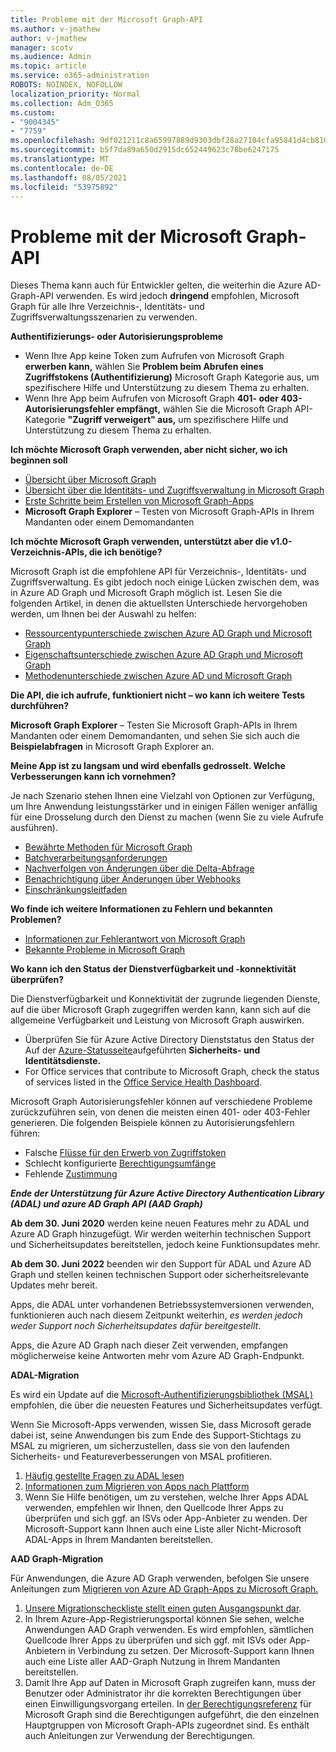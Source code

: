 ```yaml
---
title: Probleme mit der Microsoft Graph-API
ms.author: v-jmathew
author: v-jmathew
manager: scotv
ms.audience: Admin
ms.topic: article
ms.service: o365-administration
ROBOTS: NOINDEX, NOFOLLOW
localization_priority: Normal
ms.collection: Adm_O365
ms.custom:
- "9004345"
- "7759"
ms.openlocfilehash: 9df021211c8a65997889d9303dbf28a27104cfa95841d4cb810427c652ba0784
ms.sourcegitcommit: b5f7da89a650d2915dc652449623c78be6247175
ms.translationtype: MT
ms.contentlocale: de-DE
ms.lasthandoff: 08/05/2021
ms.locfileid: "53975892"
---
```

# <a name="microsoft-graph-api-issues"></a>Probleme mit der Microsoft Graph-API

Dieses Thema kann auch für Entwickler gelten, die weiterhin die Azure AD-Graph-API verwenden. Es wird jedoch **dringend** empfohlen, Microsoft Graph für alle Ihre Verzeichnis-, Identitäts- und Zugriffsverwaltungsszenarien zu verwenden.

**Authentifizierungs- oder Autorisierungsprobleme**

- Wenn Ihre App keine Token zum Aufrufen von Microsoft Graph **erwerben kann,** wählen Sie **Problem beim Abrufen eines Zugriffstokens (Authentifizierung)** Microsoft Graph Kategorie aus, um spezifischere Hilfe und Unterstützung zu diesem Thema zu erhalten.
- Wenn Ihre App beim Aufrufen von Microsoft Graph **401- oder 403-Autorisierungsfehler empfängt,** wählen Sie die Microsoft Graph API-Kategorie **"Zugriff verweigert" aus,** um spezifischere Hilfe und Unterstützung zu diesem Thema zu erhalten.

**Ich möchte Microsoft Graph verwenden, aber nicht sicher, wo ich beginnen soll**

- [Übersicht über Microsoft Graph](https://docs.microsoft.com/graph/overview)
- [Übersicht über die Identitäts- und Zugriffsverwaltung in Microsoft Graph](https://docs.microsoft.com/graph/azuread-identity-access-management-concept-overview)
- [Erste Schritte beim Erstellen von Microsoft Graph-Apps](https://docs.microsoft.com/graph/)
- **Microsoft Graph Explorer** – Testen von Microsoft Graph-APIs in Ihrem Mandanten oder einem Demomandanten

**Ich möchte Microsoft Graph verwenden, unterstützt aber die v1.0-Verzeichnis-APIs, die ich benötige?**

Microsoft Graph ist die empfohlene API für Verzeichnis-, Identitäts- und Zugriffsverwaltung. Es gibt jedoch noch einige Lücken zwischen dem, was in Azure AD Graph und Microsoft Graph möglich ist. Lesen Sie die folgenden Artikel, in denen die aktuellsten Unterschiede hervorgehoben werden, um Ihnen bei der Auswahl zu helfen:

- [Ressourcentypunterschiede zwischen Azure AD Graph und Microsoft Graph](https://docs.microsoft.com/graph/migrate-azure-ad-graph-resource-differences)
- [Eigenschaftsunterschiede zwischen Azure AD Graph und Microsoft Graph](https://docs.microsoft.com/graph/migrate-azure-ad-graph-property-differences)
- [Methodenunterschiede zwischen Azure AD und Microsoft Graph](https://docs.microsoft.com/graph/migrate-azure-ad-graph-method-differences)

**Die API, die ich aufrufe, funktioniert nicht – wo kann ich weitere Tests durchführen?**

**Microsoft Graph Explorer** – Testen Sie Microsoft Graph-APIs in Ihrem Mandanten oder einem Demomandanten, und sehen Sie sich auch die **Beispielabfragen** in Microsoft Graph Explorer an.

**Meine App ist zu langsam und wird ebenfalls gedrosselt. Welche Verbesserungen kann ich vornehmen?**

Je nach Szenario stehen Ihnen eine Vielzahl von Optionen zur Verfügung, um Ihre Anwendung leistungsstärker und in einigen Fällen weniger anfällig für eine Drosselung durch den Dienst zu machen (wenn Sie zu viele Aufrufe ausführen).

- [Bewährte Methoden für Microsoft Graph](https://docs.microsoft.com/graph/best-practices-concept)
- [Batchverarbeitungsanforderungen](https://docs.microsoft.com/graph/json-batching)
- [Nachverfolgen von Änderungen über die Delta-Abfrage](https://docs.microsoft.com/graph/delta-query-overview)
- [Benachrichtigung über Änderungen über Webhooks](https://docs.microsoft.com/graph/webhooks)
- [Einschränkungsleitfaden](https://docs.microsoft.com/graph/throttling)

**Wo finde ich weitere Informationen zu Fehlern und bekannten Problemen?**

- [Informationen zur Fehlerantwort von Microsoft Graph](https://docs.microsoft.com/graph/errors)
- [Bekannte Probleme in Microsoft Graph](https://docs.microsoft.com/graph/known-issues)

**Wo kann ich den Status der Dienstverfügbarkeit und -konnektivität überprüfen?**

Die Dienstverfügbarkeit und Konnektivität der zugrunde liegenden Dienste, auf die über Microsoft Graph zugegriffen werden kann, kann sich auf die allgemeine Verfügbarkeit und Leistung von Microsoft Graph auswirken.

- Überprüfen Sie für Azure Active Directory Dienststatus den Status der Auf der [Azure-Statusseite](https://azure.microsoft.com/status/)aufgeführten **Sicherheits- und Identitätsdienste.**
- For Office services that contribute to Microsoft Graph, check the status of services listed in the [Office Service Health Dashboard](https://portal.office.com/adminportal/home#/servicehealth).

Microsoft Graph Autorisierungsfehler können auf verschiedene Probleme zurückzuführen sein, von denen die meisten einen 401- oder 403-Fehler generieren. Die folgenden Beispiele können zu Autorisierungsfehlern führen:

- Falsche [Flüsse für den Erwerb von Zugriffstoken](https://docs.microsoft.com/azure/active-directory/develop/active-directory-authentication-scenarios)
- Schlecht konfigurierte [Berechtigungsumfänge](https://docs.microsoft.com/azure/active-directory/develop/active-directory-v2-scopes)
- Fehlende [Zustimmung](https://docs.microsoft.com/azure/active-directory/develop/active-directory-devhowto-multi-tenant-overview#understanding-user-and-admin-consent)

***Ende der Unterstützung für Azure Active Directory Authentication Library (ADAL) und azure AD Graph API (AAD Graph)***

**Ab dem 30. Juni 2020** werden keine neuen Features mehr zu ADAL und Azure AD Graph hinzugefügt. Wir werden weiterhin technischen Support und Sicherheitsupdates bereitstellen, jedoch keine Funktionsupdates mehr.

**Ab dem 30. Juni 2022** beenden wir den Support für ADAL und Azure AD Graph und stellen keinen technischen Support oder sicherheitsrelevante Updates mehr bereit.

Apps, die ADAL unter vorhandenen Betriebssystemversionen verwenden, funktionieren auch nach diesem Zeitpunkt weiterhin, *es werden jedoch weder Support noch Sicherheitsupdates dafür bereitgestellt*.

Apps, die Azure AD Graph nach dieser Zeit verwenden, empfangen möglicherweise keine Antworten mehr vom Azure AD Graph-Endpunkt.

**ADAL-Migration**

Es wird ein Update auf die [Microsoft-Authentifizierungsbibliothek (MSAL)](https://docs.microsoft.com/azure/active-directory/develop/v2-overview) empfohlen, die über die neuesten Features und Sicherheitsupdates verfügt.

Wenn Sie Microsoft-Apps verwenden, wissen Sie, dass Microsoft gerade dabei ist, seine Anwendungen bis zum Ende des Support-Stichtags zu MSAL zu migrieren, um sicherzustellen, dass sie von den laufenden Sicherheits- und Featureverbesserungen von MSAL profitieren.

1. [Häufig gestellte Fragen zu ADAL lesen](https://docs.microsoft.com/azure/active-directory/develop/msal-migration#frequently-asked-questions-faq)
2. [Informationen zum Migrieren von Apps nach Plattform](https://docs.microsoft.com/azure/active-directory/develop/msal-migration#frequently-asked-questions-faq)
3. Wenn Sie Hilfe benötigen, um zu verstehen, welche Ihrer Apps ADAL verwenden, empfehlen wir Ihnen, den Quellcode Ihrer Apps zu überprüfen und sich ggf. an ISVs oder App-Anbieter zu wenden. Der Microsoft-Support kann Ihnen auch eine Liste aller Nicht-Microsoft ADAL-Apps in Ihrem Mandanten bereitstellen.

**AAD Graph-Migration**

Für Anwendungen, die Azure AD Graph verwenden, befolgen Sie unsere Anleitungen zum [Migrieren von Azure AD Graph-Apps zu Microsoft Graph.](https://docs.microsoft.com/graph/migrate-azure-ad-graph-overview)

1. [Unsere Migrationscheckliste stellt einen guten Ausgangspunkt dar](https://docs.microsoft.com/graph/migrate-azure-ad-graph-planning-checklist).
2. In Ihrem Azure-App-Registrierungsportal können Sie sehen, welche Anwendungen AAD Graph verwenden. Es wird empfohlen, sämtlichen Quellcode Ihrer Apps zu überprüfen und sich ggf. mit ISVs oder App-Anbietern in Verbindung zu setzen. Der Microsoft-Support kann Ihnen auch eine Liste aller AAD-Graph Nutzung in Ihrem Mandanten bereitstellen.
3. Damit Ihre App auf Daten in Microsoft Graph zugreifen kann, muss der Benutzer oder Administrator ihr die korrekten Berechtigungen über einen Einwilligungsvorgang erteilen. In [der Berechtigungsreferenz](https://docs.microsoft.com/graph/permissions-reference) für Microsoft Graph sind die Berechtigungen aufgeführt, die den einzelnen Hauptgruppen von Microsoft Graph-APIs zugeordnet sind. Es enthält auch Anleitungen zur Verwendung der Berechtigungen.
